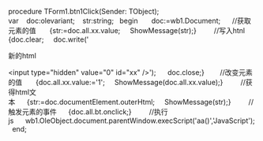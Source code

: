 procedure TForm1.btn1Click(Sender: TObject);  
var    doc:olevariant;    str:string;  
begin      
doc:=wb1.Document;      //获取元素的值      
{str:=doc.all.xx.value;     ShowMessage(str);}        
//写入htnl      
{doc.clear;     doc.write('<html><head></head><body><p>新的html</p><input type="hidden" value="0" id="xx" /></body></html>');     
doc.close;}        //改变元素的值      
{doc.all.xx.value:='1';     ShowMessage(doc.all.xx.value);}        
//获得html文本      {str:=doc.documentElement.outerHtml;     ShowMessage(str);}        
//触发元素的事件      {doc.all.bt.onclick;}        
//执行js      wb1.OleObject.document.parentWindow.execScript('aa()','JavaScript');  
end;  
